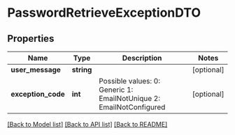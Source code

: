 # PasswordRetrieveExceptionDTO

## Properties
Name | Type | Description | Notes
------------ | ------------- | ------------- | -------------
**user_message** | **string** |  | [optional] 
**exception_code** | **int** | Possible values:  0: Generic  1: EmailNotUnique  2: EmailNotConfigured | [optional] 

[[Back to Model list]](../README.md#documentation-for-models) [[Back to API list]](../README.md#documentation-for-api-endpoints) [[Back to README]](../README.md)



